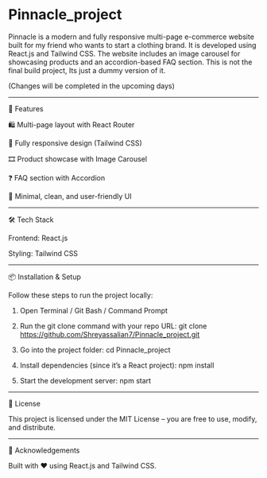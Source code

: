 # Pinnacle_project
Pinnacle is a modern and fully responsive multi-page e-commerce website built for my friend who wants to start a clothing brand. It is developed using React.js and Tailwind CSS. The website includes an image carousel for showcasing products and an accordion-based FAQ section. This is not the final build project, Its just a dummy version of it.

(Changes will be completed in the upcoming days)

----------------------------------------------------------------------------------------------------------------------------------------------------------------
🚀 Features

🛍️ Multi-page layout with React Router

📱 Fully responsive design (Tailwind CSS)

🎞️ Product showcase with Image Carousel

❓ FAQ section with Accordion

🎨 Minimal, clean, and user-friendly UI


-----------------------------------------------------------------------------------------------------------------------------------------------------------------
🛠️ Tech Stack

Frontend: React.js

Styling: Tailwind CSS


-----------------------------------------------------------------------------------------------------------------------------------------------------------------
📦 Installation & Setup

Follow these steps to run the project locally:

1. Open Terminal / Git Bash / Command Prompt
2. Run the git clone command with your repo URL:
git clone https://github.com/Shreyassalian7/Pinnacle_project.git

3. Go into the project folder:
cd Pinnacle_project

4. Install dependencies (since it’s a React project):
npm install

5. Start the development server:
npm start

-----------------------------------------------------------------------------------------------------------------------------------------------------------------
📄 License

This project is licensed under the MIT License – you are free to use, modify, and distribute.

-----------------------------------------------------------------------------------------------------------------------------------------------------------------
🙌 Acknowledgements

Built with ❤️ using React.js and Tailwind CSS.
